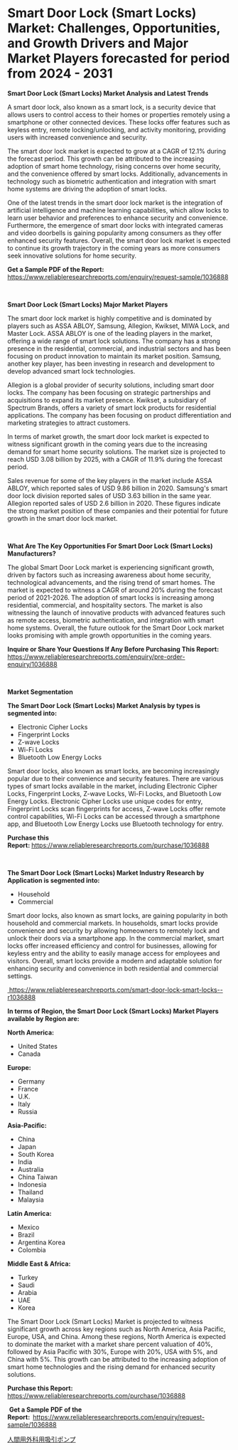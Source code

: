 <p><h1>Smart Door Lock (Smart Locks) Market: Challenges, Opportunities, and Growth Drivers and Major Market Players forecasted for period from 2024 - 2031</h1></p><p><strong>Smart Door Lock (Smart Locks) Market Analysis and Latest Trends</strong></p>
<p><p>A smart door lock, also known as a smart lock, is a security device that allows users to control access to their homes or properties remotely using a smartphone or other connected devices. These locks offer features such as keyless entry, remote locking/unlocking, and activity monitoring, providing users with increased convenience and security.</p><p>The smart door lock market is expected to grow at a CAGR of 12.1% during the forecast period. This growth can be attributed to the increasing adoption of smart home technology, rising concerns over home security, and the convenience offered by smart locks. Additionally, advancements in technology such as biometric authentication and integration with smart home systems are driving the adoption of smart locks.</p><p>One of the latest trends in the smart door lock market is the integration of artificial intelligence and machine learning capabilities, which allow locks to learn user behavior and preferences to enhance security and convenience. Furthermore, the emergence of smart door locks with integrated cameras and video doorbells is gaining popularity among consumers as they offer enhanced security features. Overall, the smart door lock market is expected to continue its growth trajectory in the coming years as more consumers seek innovative solutions for home security.</p></p>
<p><strong>Get a Sample PDF of the Report:&nbsp;</strong> <a href="https://www.reliableresearchreports.com/enquiry/request-sample/1036888">https://www.reliableresearchreports.com/enquiry/request-sample/1036888</a></p>
<p>&nbsp;</p>
<p><strong>Smart Door Lock (Smart Locks) Major Market Players</strong></p>
<p><p>The smart door lock market is highly competitive and is dominated by players such as ASSA ABLOY, Samsung, Allegion, Kwikset, MIWA Lock, and Master Lock. ASSA ABLOY is one of the leading players in the market, offering a wide range of smart lock solutions. The company has a strong presence in the residential, commercial, and industrial sectors and has been focusing on product innovation to maintain its market position. Samsung, another key player, has been investing in research and development to develop advanced smart lock technologies.</p><p>Allegion is a global provider of security solutions, including smart door locks. The company has been focusing on strategic partnerships and acquisitions to expand its market presence. Kwikset, a subsidiary of Spectrum Brands, offers a variety of smart lock products for residential applications. The company has been focusing on product differentiation and marketing strategies to attract customers.</p><p>In terms of market growth, the smart door lock market is expected to witness significant growth in the coming years due to the increasing demand for smart home security solutions. The market size is projected to reach USD 3.08 billion by 2025, with a CAGR of 11.9% during the forecast period.</p><p>Sales revenue for some of the key players in the market include ASSA ABLOY, which reported sales of USD 9.86 billion in 2020. Samsung's smart door lock division reported sales of USD 3.63 billion in the same year. Allegion reported sales of USD 2.6 billion in 2020. These figures indicate the strong market position of these companies and their potential for future growth in the smart door lock market.</p></p>
<p>&nbsp;</p>
<p><strong>What Are The Key Opportunities For Smart Door Lock (Smart Locks) Manufacturers?</strong></p>
<p><p>The global Smart Door Lock market is experiencing significant growth, driven by factors such as increasing awareness about home security, technological advancements, and the rising trend of smart homes. The market is expected to witness a CAGR of around 20% during the forecast period of 2021-2026. The adoption of smart locks is increasing among residential, commercial, and hospitality sectors. The market is also witnessing the launch of innovative products with advanced features such as remote access, biometric authentication, and integration with smart home systems. Overall, the future outlook for the Smart Door Lock market looks promising with ample growth opportunities in the coming years.</p></p>
<p><strong>Inquire or Share Your Questions If Any Before Purchasing This Report:</strong> <a href="https://www.reliableresearchreports.com/enquiry/pre-order-enquiry/1036888">https://www.reliableresearchreports.com/enquiry/pre-order-enquiry/1036888</a></p>
<p>&nbsp;</p>
<p><strong>Market Segmentation</strong></p>
<p><strong>The Smart Door Lock (Smart Locks) Market Analysis by types is segmented into:</strong></p>
<p><ul><li>Electronic Cipher Locks</li><li>Fingerprint Locks</li><li>Z-wave Locks</li><li>Wi-Fi Locks</li><li>Bluetooth Low Energy Locks</li></ul></p>
<p><p>Smart door locks, also known as smart locks, are becoming increasingly popular due to their convenience and security features. There are various types of smart locks available in the market, including Electronic Cipher Locks, Fingerprint Locks, Z-wave Locks, Wi-Fi Locks, and Bluetooth Low Energy Locks. Electronic Cipher Locks use unique codes for entry, Fingerprint Locks scan fingerprints for access, Z-wave Locks offer remote control capabilities, Wi-Fi Locks can be accessed through a smartphone app, and Bluetooth Low Energy Locks use Bluetooth technology for entry.</p></p>
<p><strong>Purchase this Report:&nbsp;</strong><a href="https://www.reliableresearchreports.com/purchase/1036888">https://www.reliableresearchreports.com/purchase/1036888</a></p>
<p>&nbsp;</p>
<p><strong>The Smart Door Lock (Smart Locks) Market Industry Research by Application is segmented into:</strong></p>
<p><ul><li>Household</li><li>Commercial</li></ul></p>
<p><p>Smart door locks, also known as smart locks, are gaining popularity in both household and commercial markets. In households, smart locks provide convenience and security by allowing homeowners to remotely lock and unlock their doors via a smartphone app. In the commercial market, smart locks offer increased efficiency and control for businesses, allowing for keyless entry and the ability to easily manage access for employees and visitors. Overall, smart locks provide a modern and adaptable solution for enhancing security and convenience in both residential and commercial settings.</p></p>
<p><a href="https://www.reliableresearchreports.com/smart-door-lock-smart-locks--r1036888">&nbsp;https://www.reliableresearchreports.com/smart-door-lock-smart-locks--r1036888</a></p>
<p><strong>In terms of Region, the Smart Door Lock (Smart Locks) Market Players available by Region are:</strong></p>
<p>
    <p> <strong> North America: </strong>
        <ul>
            <li>United States</li>
            <li>Canada</li>
        </ul>
        </p> 
    <p> <strong> Europe: </strong>
        <ul>
            <li>Germany</li>
            <li>France</li>
            <li>U.K.</li>
            <li>Italy</li>
            <li>Russia</li>
        </ul>
        </p> 
    <p> <strong> Asia-Pacific: </strong>
        <ul>
            <li>China</li>
            <li>Japan</li>
            <li>South Korea</li>
            <li>India</li>
            <li>Australia</li>
            <li>China Taiwan</li>
            <li>Indonesia</li>
            <li>Thailand</li>
            <li>Malaysia</li>
        </ul>
        </p> 
    <p> <strong> Latin America: </strong>
        <ul>
            <li>Mexico</li>
            <li>Brazil</li>
            <li>Argentina Korea</li>
            <li>Colombia</li>
        </ul>
        </p> 
    <p> <strong> Middle East & Africa: </strong>
        <ul>
            <li>Turkey</li>
            <li>Saudi</li>
            <li>Arabia</li>
            <li>UAE</li>
            <li>Korea</li>
        </ul>
    </p>
    </p>
<p><p>The Smart Door Lock (Smart Locks) Market is projected to witness significant growth across key regions such as North America, Asia Pacific, Europe, USA, and China. Among these regions, North America is expected to dominate the market with a market share percent valuation of 40%, followed by Asia Pacific with 30%, Europe with 20%, USA with 5%, and China with 5%. This growth can be attributed to the increasing adoption of smart home technologies and the rising demand for enhanced security solutions.</p></p>
<p><strong>Purchase this Report: </strong><a href="https://www.reliableresearchreports.com/purchase/1036888">https://www.reliableresearchreports.com/purchase/1036888</a></p>
<p>&nbsp;<strong>Get a Sample PDF of the Report:&nbsp;&nbsp;</strong><a href="https://www.reliableresearchreports.com/enquiry/request-sample/1036888">https://www.reliableresearchreports.com/enquiry/request-sample/1036888</a></p>
<p><strong></strong></p>
<p><p><a href="https://github.com/KenyonJohns/Market-Research-Report-List-1/blob/main/895462588010.md">人間用外科用吸引ポンプ</a></p></p>